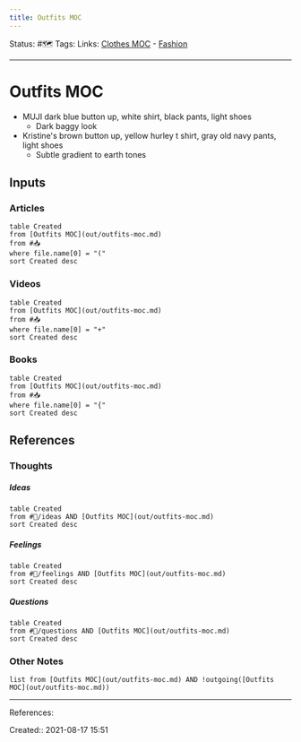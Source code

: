 ```yaml
---
title: Outfits MOC
---
```

Status: #🗺️ 
Tags: 
Links: [Clothes MOC](out/clothes-moc.md) - [Fashion](out/fashion.md)
___
# Outfits MOC
- MUJI dark blue button up, white shirt, black pants, light shoes
	- Dark baggy look
- Kristine's brown button up, yellow hurley t shirt, gray old navy pants, light shoes
	- Subtle gradient to earth tones

## Inputs
### Articles
```dataview
table Created
from [Outfits MOC](out/outfits-moc.md)
from #📥 
where file.name[0] = "("
sort Created desc
```
### Videos
```dataview
table Created
from [Outfits MOC](out/outfits-moc.md)
from #📥
where file.name[0] = "+"
sort Created desc
```
### Books
```dataview
table Created
from [Outfits MOC](out/outfits-moc.md)
from #📥
where file.name[0] = "{"
sort Created desc
```
## References
### Thoughts
##### Ideas
```dataview
table Created
from #💭/ideas AND [Outfits MOC](out/outfits-moc.md)
sort Created desc
```
##### Feelings
```dataview
table Created
from #💭/feelings AND [Outfits MOC](out/outfits-moc.md)
sort Created desc
```
##### Questions
```dataview
table Created
from #💭/questions AND [Outfits MOC](out/outfits-moc.md)
sort Created desc
```
### Other Notes
```dataview
list from [Outfits MOC](out/outfits-moc.md) AND !outgoing([Outfits MOC](out/outfits-moc.md))
```
___
References:

Created:: 2021-08-17 15:51
